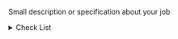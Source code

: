 Small description or specification about your job

<details>
<summary>
Check List
</summary>

- [ ] I link the `Issue` with the Pull Request using `RESOLVE #<issue_id` or tool
- [ ] I move my Issue to `Review in progress`
- [ ] I have added a small description for the app
- [ ] I had test if is necessary.

</details>
